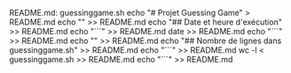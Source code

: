 README.md: guessinggame.sh
	echo "# Projet Guessing Game" > README.md
	echo "" >> README.md
	echo "## Date et heure d'exécution" >> README.md
	echo "\`\`\`" >> README.md
	date >> README.md
	echo "\`\`\`" >> README.md
	echo "" >> README.md
	echo "## Nombre de lignes dans guessinggame.sh" >> README.md
	echo "\`\`\`" >> README.md
	wc -l < guessinggame.sh >> README.md
	echo "\`\`\`" >> README.md

